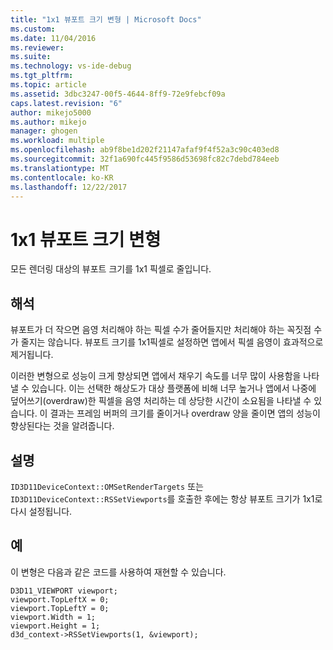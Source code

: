 ```yaml
---
title: "1x1 뷰포트 크기 변형 | Microsoft Docs"
ms.custom: 
ms.date: 11/04/2016
ms.reviewer: 
ms.suite: 
ms.technology: vs-ide-debug
ms.tgt_pltfrm: 
ms.topic: article
ms.assetid: 3dbc3247-00f5-4644-8ff9-72e9febcf09a
caps.latest.revision: "6"
author: mikejo5000
ms.author: mikejo
manager: ghogen
ms.workload: multiple
ms.openlocfilehash: ab9f8be1d202f21147afaf9f4f52a3c90c403ed8
ms.sourcegitcommit: 32f1a690fc445f9586d53698fc82c7debd784eeb
ms.translationtype: MT
ms.contentlocale: ko-KR
ms.lasthandoff: 12/22/2017
---
```

# <a name="1x1-viewport-size-variant"></a>1x1 뷰포트 크기 변형
모든 렌더링 대상의 뷰포트 크기를 1x1 픽셀로 줄입니다.  
  
## <a name="interpretation"></a>해석  
 뷰포트가 더 작으면 음영 처리해야 하는 픽셀 수가 줄어들지만 처리해야 하는 꼭짓점 수가 줄지는 않습니다. 뷰포트 크기를 1x1픽셀로 설정하면 앱에서 픽셀 음영이 효과적으로 제거됩니다.  
  
 이러한 변형으로 성능이 크게 향상되면 앱에서 채우기 속도를 너무 많이 사용함을 나타낼 수 있습니다. 이는 선택한 해상도가 대상 플랫폼에 비해 너무 높거나 앱에서 나중에 덮어쓰기(overdraw)한 픽셀을 음영 처리하는 데 상당한 시간이 소요됨을 나타낼 수 있습니다. 이 결과는 프레임 버퍼의 크기를 줄이거나 overdraw 양을 줄이면 앱의 성능이 향상된다는 것을 알려줍니다.  
  
## <a name="remarks"></a>설명  
 `ID3D11DeviceContext::OMSetRenderTargets` 또는 `ID3D11DeviceContext::RSSetViewports`를 호출한 후에는 항상 뷰포트 크기가 1x1로 다시 설정됩니다.  
  
## <a name="example"></a>예  
 이 변형은 다음과 같은 코드를 사용하여 재현할 수 있습니다.  
  
```  
D3D11_VIEWPORT viewport;  
viewport.TopLeftX = 0;  
viewport.TopLeftY = 0;  
viewport.Width = 1;  
viewport.Height = 1;  
d3d_context->RSSetViewports(1, &viewport);  
```